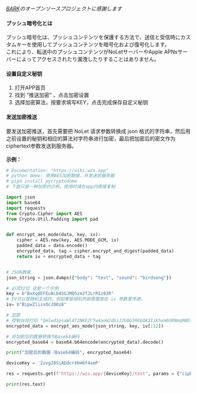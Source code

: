 
*[BARK](https://github.com/Finb/Bark)のオープンソースプロジェクトに感謝します*

#### プッシュ暗号化とは

プッシュ暗号化は、プッシュコンテンツを保護する方法で、送信と受信時にカスタムキーを使用してプッシュコンテンツを暗号化および復号化します。<br>これにより、転送中のプッシュコンテンツがNoLetサーバーやApple APNsサーバーによってアクセスされたり漏洩したりすることはありません。

#### 设置自定义秘钥
1. 打开APP首页
2. 找到 “推送加密” ，点击加密设置
3. 选择加密算法，按要求填写KEY，点击完成保存自定义秘钥

#### 发送加密推送
要发送加密推送，首先需要把 NoLet 请求参数转换成 json 格式的字符串，然后用之前设置的秘钥和相应的算法对字符串进行加密，最后把加密后的密文作为ciphertext参数发送到服务器。<br><br>
**示例：**
```python
# Documentation: "https://wiki.wzs.app"
# python demo: 使用AES加密数据，并发送到服务器
# pip3 install pycryptodome
# 下面只是一种加密的示例，使用时请在app内直接复制

import json
import base64
import requests
from Crypto.Cipher import AES
from Crypto.Util.Padding import pad


def encrypt_aes_mode(data, key, iv):
	cipher = AES.new(key, AES.MODE_GCM, iv)
	padded_data = data.encode()
	encrypted_data, tag = cipher.encrypt_and_digest(padded_data)
	return iv + encrypted_data + tag


# JSON数据
json_string = json.dumps({"body": "test", "sound": "birdsong"})

# 必须32位 这是一个示例
key = b"BxXqdEFEuALb4SGJMQ5zm2fJLrRIz83R"
# IV可以是随机生成的，但如果是随机的就需要放在 iv 参数里传递。
iv= b"BipwZliixOcJDOz8"

# 加密
# 控制台将打印 "Qmlwd1psaWl4T2NKE2CTw4aoH2dGiJ2G0G39EbOK3IiKhxm6URNmqRBDlTh1U1CEoAaeX/zD+vygVi68wnKh3iI="
encrypted_data = encrypt_aes_mode(json_string, key, iv[:12])

# 将加密后的数据转换为Base64编码
encrypted_base64 = base64.b64encode(encrypted_data).decode()

print("加密后的数据（Base64编码", encrypted_base64)

deviceKey = '2uvg28SiADdcrXH46f4xmP'

res = requests.get(f"https://wzs.app/{deviceKey}/test", params = {"ciphertext": encrypted_base64})

print(res.text)

```